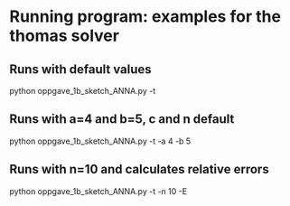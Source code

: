 # Running program: examples for the thomas solver

## Runs with default values
python oppgave_1b_sketch_ANNA.py -t           

## Runs with a=4 and b=5, c and n default
python oppgave_1b_sketch_ANNA.py -t -a 4 -b 5  

## Runs with n=10 and calculates relative errors
python oppgave_1b_sketch_ANNA.py -t -n 10 -E  